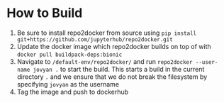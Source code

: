 # How to Build

1. Be sure to install repo2docker from source using `pip install git+https://github.com/jupyterhub/repo2docker.git`
2. Update the docker image which repo2docker builds on top of with `docker pull buildpack-deps:bionic`
3. Navigate to `/default-env/repo2docker/` and run `repo2docker --user-name jovyan .` to start the build. This starts a build in the current directory `.` and we ensure that we do not break the filesystem by specifying `jovyan` as the username
4. Tag the image and push to dockerhub
